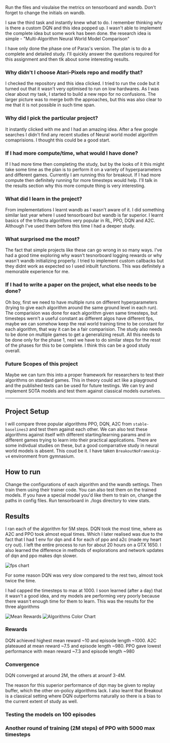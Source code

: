 Run the files and visulaise the metrics on tensorboard and wandb. Don't forget to change the initials on wandb. 

I saw the third task and instantly knew what to do. I remember thinking why is there a custom DQN and this idea popped up. I wasn't able to implement the complete idea but some work has been done. the research idea is simple - "Multi-Algorithm Neural World Model Comparison"

I have only done the phase one of Paras's version. The plan is to do a complete and detailed study. I'll quickly answer the questions required for this assignment and then tlk about some interesting results.

### Why didn't I choose Atari-Pixels repo and modify that?

I checked the repository and this idea clicked. I tried to run the code but it turned out that it wasn't very optimised to run on low hardwares. As I was clear about my task, I started to build a new repo for no confusions. The larger picture was to merge both the approaches, but this was also clear to me that it is not possible in such time span.

### Why did I pick the particular project?

It instantly clicked with me and I had an amazing idea. After a few google searches I didn't find any recent studies of Neural world model algorithm comaprisions. I thought this could be a good start.

### If I had more compute/time, what would I have done?

If I had more time then completing the study, but by the looks of it this might take some time as the plan is to perform it on a variety of hyperparameters and different games. Currently I am running this for breakout. If I had more compute then definitely running for more timesteps would help. I'll talk in the results section why this more compute thing is very interesting.

### What did I learn in the project?

From implementations I learnt wandb as I wasn't aware of it. I did something similar last year where I used tensorboard but wandb is far superior. I learnt basics of the trifecta algorithms very popular in RL, PPO, DQN and A2C. Although I've used them before this time I had a deeper study.

### What surprised me the most?

The fact that simple projects like these can go wrong in so many ways. I've had a good time exploring why wasn't tesnorboard logging rewards or why wasn't wandb initializing properly. I tried to implement custom callbacks but they didnt work as expected so I used inbuilt functions. This was definitely a memorable experience for me.

### If I had to write a paper on the project, what else needs to be done?

Oh boy, first we need to have multiple runs on different hyperparameters (trying to give each algorithm around the same ground level in each run). The comparision was done for each algorithm given same timesteps, but timesteps wern't a useful constant as different algos have different fps, maybe we can somehow keep the real world training time to be constant for each algorithm, that way it can be a fair comparision. The study also needs to be done on multiple games to get a generalizing result. All this needs to be done only for the phase 1, next we have to do similar steps for the resst of the phases for this to be complete. I think this can be a good study overall.

### Future Scopes of this project

Maybe we can turn this into a proper framework for researchers to test their algorithms on standard games. This in theory could act like a playground and the published tests can be used for future testings. We can try and implement SOTA models and test them against classical models ourselves.

---

## Project Setup

I will compare three popular algorithms PPO, DQN, A2C from `stable-baselines3` and test them against each other. We can also test these algorithms against itself with different starting/learning params and in different games trying to learn into their practical applications. There are some indivdual studies on these, but a good comparrative study in neural world models is absent. This coud be it.
I have taken `BreakoutNoFrameskip-v4` environment from gymnasium. 

## How to run

Change the configurations of each algorithm and the wandb settings. Then train them using their trainer code. You can also test them on the trained models. If you have a special model you'd like them to train on, change the paths in config files. Run tensorboard in ./logs directory to view stats.

## Results

I ran each of the algorithm for 5M steps. DQN took the most time, where as A2C and PPO took almost equal times. Which I later realised was due to the fact that I had 1 env for dqn and 4 for each of ppo and a2c (made my heart cry out). I left the entire process to run for about 20 hours on a GTX 1650. I also learned the difference in methods of explorations and network updates of dqn and ppo makes dqn slower.

![fps chart](https://github.com/user-attachments/assets/1a6c7fe7-916f-4f45-a2c2-4b27c27be516)

For some reason DQN was very slow compared to the rest two, almost took twice the time.

I had capped the timesteps to max at 1000. I soon learned (after a day) that it wasn't a good idea, and my models are performing very poorly because there wasn't enough time for them to learn. This was the results for the three algorithms

![Mean Rewards](https://github.com/user-attachments/assets/e14efafb-f725-4fe7-b4a1-ba4b90565b5c)  ![Algorithms Color Chart](https://github.com/user-attachments/assets/bd1e907e-bda1-4b08-adea-327d082b18fa)

### Rewards

DQN achieved highest mean reward ~10 and episode length ~1000.
A2C plateaued at mean reward ~7.5 and episode length ~980.
PPO gave lowest performance with mean reward ~7.3 and episode length ~980

### Convergence

DQN converged at around 2M, the others at arounf 3-4M.

The reason for this superior performance of dqn may be given to replay buffer, which the other on-policy algorithms lack. I also learnt that Breakout is a classical setting where DQN outperforms naturally so there is a bias to the current extent of study as well.

### Testing the models on 100 episodes



### Another round of training (2M steps) of PPO with 5000 max timesteps





